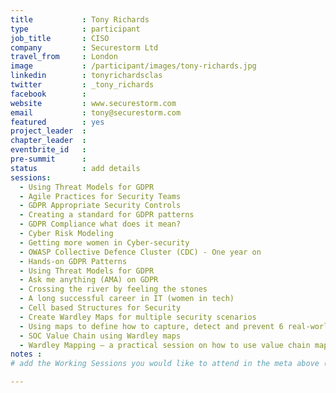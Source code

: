 ```yaml
---
title           : Tony Richards
type            : participant
job_title       : CISO
company         : Securestorm Ltd
travel_from     : London
image           : /participant/images/tony-richards.jpg
linkedin        : tonyrichardsclas
twitter         : _tony_richards
facebook        :
website         : www.securestorm.com
email           : tony@securestorm.com
featured        : yes
project_leader  :
chapter_leader  :
eventbrite_id   :
pre-summit      :
status          : add details
sessions:
  - Using Threat Models for GDPR
  - Agile Practices for Security Teams
  - GDPR Appropriate Security Controls
  - Creating a standard for GDPR patterns
  - GDPR Compliance what does it mean?
  - Cyber Risk Modeling
  - Getting more women in Cyber-security
  - OWASP Collective Defence Cluster (CDC) - One year on
  - Hands-on GDPR Patterns
  - Using Threat Models for GDPR
  - Ask me anything (AMA) on GDPR
  - Crossing the river by feeling the stones
  - A long successful career in IT (women in tech)
  - Cell based Structures for Security
  - Create Wardley Maps for multiple security scenarios
  - Using maps to define how to capture, detect and prevent 6 real-world security incidents
  - SOC Value Chain using Wardley maps
  - Wardley Mapping – a practical session on how to use value chain mapping
notes :
# add the Working Sessions you would like to attend in the meta above (use the session's title) e.g. sessions (one per line): -Security Playbooks Diagrams -Hackathon Daily Sessions

---
```


<!-- put more details about participant here -->
